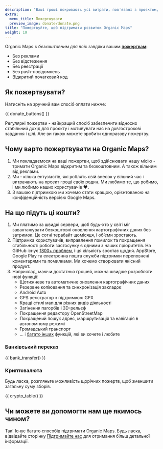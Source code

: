 ```yaml
---
description: "Ваші гроші покривають усі витрати, пов'язані з проєктом, і мотивують нас вдосконалювати Organic Maps."
extra:
  menu_title: Пожертвувати
  preview_image: donate/donate.png
title: "Пожертвуйте, щоб підтримати розвиток Organic Maps"
weight: 10
---
```


Organic Maps є _безкоштовним для всіх_ завдяки вашим
**[пожертвам][stripe]**:

- Без реклами
- Без відстеження
- Без реєстрації
- Без push-повідомлень
- Відкритий початковий код

## Як пожертвувати?

Натисніть на зручний вам спосіб оплати нижче:

{{ donate_buttons() }}

Регулярні пожертви - найкращий спосіб забезпечити відносно стабільний дохід
для проєкту і мотивувати нас на довгострокові завдання і цілі. Але ви також
можете зробити одноразову пожертву.

## Чому варто пожертвувати на Organic Maps?

1. Ми покладаємося на ваші пожертви, щоб здійснювати нашу місію - тримати
   Organic Maps відкритим та безкоштовним. А також вільним від реклами.
2. Ми - кілька ентузіастів, які роблять свій внесок у вільний час і
   витрачають на проєкт гроші своїх родин. Ми любимо те, що робимо, і ми
   любимо наших користувачів ❤️.
3. З вашою підтримкою ми хочемо стати кращою, орієнтованою на
   конфіденційність версією Google Maps.

## На що підуть ці кошти?

1. Ми платимо за швидкі сервери, щоб будь-хто у світі міг завантажувати
   безкоштовні оновлення картографічних даних без затримок. Це сотні
   терабайт щомісяця, і обʼєми зростають.
2. Підтримка користувачів, виправлення помилок та покращення стабільності
   роботи застосунку є одними з наших пріоритетів. На GitHub існує [1800+
   проблем][github issues], і ця кількість зростає щодня. AppStore, Google
   Play та електронна пошта служби підтримки переповнені коментарями та
   помилками. Ми хочемо створювати якісний продукт.
3. Наприклад, маючи достатньо грошей, можна швидше розробляти нові функції:
   - Щотижневе та автоматичне оновлення картографічних даних
   - Резервне копіювання та синхронізація закладок
   - Android Auto
   - GPS реєстратор з підтримкою GPX
   - Кращі стилі мап для різних видів діяльності
   - Затінення пагорбів і 3D-рельєф
   - Покращення редактору OpenStreetMap
   - Покращений пошук адрес, маршрутизація та навігація в автономному режимі
   - Громадський транспорт
   - ... і [багато інших][github issues] функцій, які ви хочете і любите

### Банківський переказ

{{ bank_transfer() }}

### Криптовалюта

Будь ласка, розгляньте можливість щорічних пожертв, щоб зменшити загальну
суму зборів.

{{ crypto_table() }}

## Чи можете ви допомогти нам ще якимось чином?

Так! Існує багато способів підтримати Organic Maps. Будь ласка, відвідайте
сторінку [Підтримайте нас](@/support-us/index.uk.md) для отримання більш
детальної інформації.

[stripe]: https://donate.organicmaps.app/ "Пожертвуйте через Stripe"
[github issues]: https://github.com/organicmaps/organicmaps/issues "Проблеми на GitHub"
